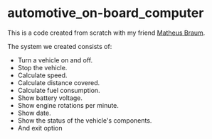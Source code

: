 # automotive_on-board_computer

This is a code created from scratch with my friend [Matheus Braum](https://github.com/ThBraum).

The system we created consists of:
- Turn a vehicle on and off.
- Stop the vehicle.
- Calculate speed.
- Calculate distance covered.
- Calculate fuel consumption.
- Show battery voltage.
- Show engine rotations per minute.
- Show date.
- Show the status of the vehicle's components.
- And exit option
